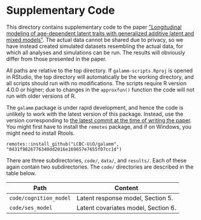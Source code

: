 # Supplementary Code

This directory contains supplementary code to the paper ["Longitudinal modeling 
of age-dependent latent traits with generalized additive latent and mixed models"](https://arxiv.org/abs/2105.02488). The actual data cannot be shared due to privacy, so we have instead created simulated datasets resembling the actual data, for which all analyses and simulations can be run. The results will obviously differ from those presented in the paper.

All paths are relative to the
top directory. If `galamm-scripts.Rproj` is opened in RStudio, the top
directory will automatically be the working directory, and all scripts should
run with no modifications. The scripts require R version 4.0.0 or higher; due
to changes in the `approxfun()` function the code will not run with older versions
of R.

The `galamm` package is under rapid development, and hence the code is unlikely to work with the latest version of this package. Instead, use the version corresponding to [the latest commit at the time of writing the paper](https://github.com/LCBC-UiO/galamm/tree/0431f9826776340dd2016e169657e7655f07cc1d). You might first have to install the `remotes` package, and if on Windows, you might need to install Rtools.

```
remotes::install_github("LCBC-UiO/galamm", "0431f9826776340dd2016e169657e7655f07cc1d")
```

There are three subdirectories, `code/`, `data/`, and `results/`. Each of
these again contain two subdirectories. The `code/`
directories are described in the table below. 

| Path | Content | 
| ---- | ----        |
| `code/cognition_model` | Latent response model, Section 5. |
| `code/ses_model` | Latent covariates model, Section 6. |


